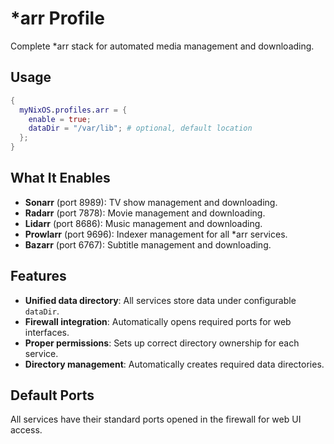 # \*arr Profile

Complete \*arr stack for automated media management and downloading.

## Usage

```nix
{
  myNixOS.profiles.arr = {
    enable = true;
    dataDir = "/var/lib"; # optional, default location
  };
}
```

## What It Enables

- **Sonarr** (port 8989): TV show management and downloading.
- **Radarr** (port 7878): Movie management and downloading.
- **Lidarr** (port 8686): Music management and downloading.
- **Prowlarr** (port 9696): Indexer management for all \*arr services.
- **Bazarr** (port 6767): Subtitle management and downloading.

## Features

- **Unified data directory**: All services store data under configurable `dataDir`.
- **Firewall integration**: Automatically opens required ports for web interfaces.
- **Proper permissions**: Sets up correct directory ownership for each service.
- **Directory management**: Automatically creates required data directories.

## Default Ports

All services have their standard ports opened in the firewall for web UI access.
